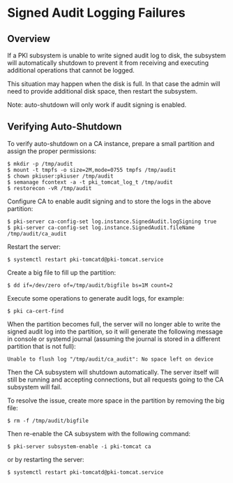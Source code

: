 Signed Audit Logging Failures
=============================

## Overview

If a PKI subsystem is unable to write signed audit log to disk,
the subsystem will automatically shutdown to prevent it from
receiving and executing additional operations that cannot be
logged.

This situation may happen when the disk is full. In that case
the admin will need to provide additional disk space, then restart
the subsystem.

Note: auto-shutdown will only work if audit signing is enabled.

## Verifying Auto-Shutdown

To verify auto-shutdown on a CA instance, prepare a small
partition and assign the proper permissions:

```
$ mkdir -p /tmp/audit
$ mount -t tmpfs -o size=2M,mode=0755 tmpfs /tmp/audit
$ chown pkiuser:pkiuser /tmp/audit
$ semanage fcontext -a -t pki_tomcat_log_t /tmp/audit
$ restorecon -vR /tmp/audit
```

Configure CA to enable audit signing and to store the logs in the above partition:

```
$ pki-server ca-config-set log.instance.SignedAudit.logSigning true
$ pki-server ca-config-set log.instance.SignedAudit.fileName /tmp/audit/ca_audit
```

Restart the server:

```
$ systemctl restart pki-tomcatd@pki-tomcat.service
```

Create a big file to fill up the partition:

```
$ dd if=/dev/zero of=/tmp/audit/bigfile bs=1M count=2
```

Execute some operations to generate audit logs, for example:

```
$ pki ca-cert-find
```

When the partition becomes full, the server will no longer able
to write the signed audit log into the partition, so it will
generate the following message in console or systemd journal
(assuming the journal is stored in a different partition that
is not full):

```
Unable to flush log "/tmp/audit/ca_audit": No space left on device
```

Then the CA subsystem will shutdown automatically. The server itself
will still be running and accepting connections, but all requests
going to the CA subsystem will fail.

To resolve the issue, create more space in the partition by
removing the big file:

```
$ rm -f /tmp/audit/bigfile
```

Then re-enable the CA subsystem with the following command:

```
$ pki-server subsystem-enable -i pki-tomcat ca
```

or by restarting the server:

```
$ systemctl restart pki-tomcatd@pki-tomcat.service
```

